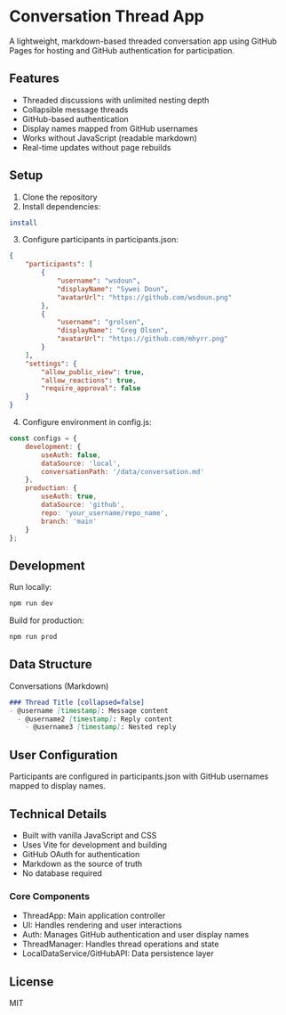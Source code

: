 
# Conversation Thread App

A lightweight, markdown-based threaded conversation app using GitHub Pages for hosting and GitHub authentication for participation.

## Features

- Threaded discussions with unlimited nesting depth
- Collapsible message threads
- GitHub-based authentication
- Display names mapped from GitHub usernames
- Works without JavaScript (readable markdown)
- Real-time updates without page rebuilds

## Setup

1. Clone the repository
2. Install dependencies:

```bash
install
```
3. Configure participants in participants.json:
 
```json
{
    "participants": [
        {
            "username": "wsdoun",
            "displayName": "Sywei Doun",
            "avatarUrl": "https://github.com/wsdoun.png"
        },
        {
            "username": "grolsen",
            "displayName": "Greg Olsen",
            "avatarUrl": "https://github.com/mhyrr.png"
        }
    ],
    "settings": {
        "allow_public_view": true,
        "allow_reactions": true,
        "require_approval": false
    }
}
```

4. Configure environment in config.js:

```js
const configs = {
    development: {
        useAuth: false,
        dataSource: 'local',
        conversationPath: '/data/conversation.md'
    },
    production: {
        useAuth: true,
        dataSource: 'github',
        repo: 'your_username/repo_name',
        branch: 'main'
    }
};
```

## Development

Run locally:
```bash
npm run dev
```

Build for production:

```bash
npm run prod
```

## Data Structure

Conversations (Markdown)

```markdown
### Thread Title [collapsed=false]
- @username [timestamp]: Message content
  - @username2 [timestamp]: Reply content
    - @username3 [timestamp]: Nested reply
```


## User Configuration   

Participants are configured in participants.json with GitHub usernames mapped to display names.

## Technical Details

- Built with vanilla JavaScript and CSS
- Uses Vite for development and building
- GitHub OAuth for authentication
- Markdown as the source of truth
- No database required

### Core Components

- ThreadApp: Main application controller
- UI: Handles rendering and user interactions
- Auth: Manages GitHub authentication and user display names
- ThreadManager: Handles thread operations and state
- LocalDataService/GitHubAPI: Data persistence layer

## License

MIT
